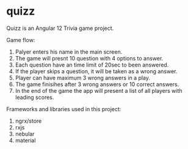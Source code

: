 # quizz

Quizz is an Angular 12 Trivia game project.

Game flow:
  1. Palyer enters his name in the main screen.
  2. The game will presnt 10 question with 4 options to answer.
  3. Each question have an time limit of 20sec to been answered.
  4. If the player skips a question, it will be taken as a wrong answer.
  5. Player can have maximum 3 wrong answers in a play.
  6. The game finisihes after 3 wrong answers or 10 correct answers.
  7. In the end of the game the app will present a list of all players with leading scores.

Frameworks and libraries used in this project:
  1. ngrx/store
  2. rxjs
  3. nebular
  4. material
